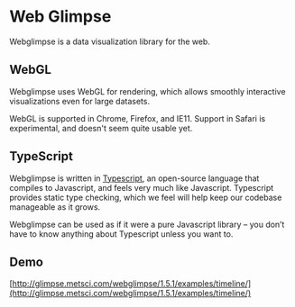 # Web Glimpse

Webglimpse is a data visualization library for the web.


## WebGL

Webglimpse uses WebGL for rendering, which allows smoothly interactive visualizations even for large datasets.

WebGL is supported in Chrome, Firefox, and IE11. Support in Safari is experimental, and doesn't seem quite usable yet.


## TypeScript

Webglimpse is written in [Typescript](http://www.typescriptlang.org/), an open-source language that compiles to Javascript, and feels very much like Javascript. Typescript provides static type checking, which we feel will help keep our codebase manageable as it grows.

Webglimpse can be used as if it were a pure Javascript library – you don’t have to know anything about Typescript unless you want to.


## Demo

[http://glimpse.metsci.com/webglimpse/1.5.1/examples/timeline/](http://glimpse.metsci.com/webglimpse/1.5.1/examples/timeline/)

